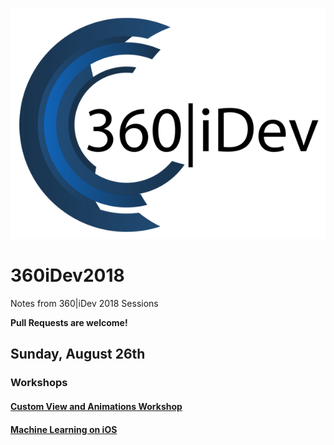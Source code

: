 ![Image](360idev_logo.png)

# 360iDev2018
Notes from 360|iDev 2018 Sessions

**Pull Requests are welcome!**

## Sunday, August 26th
### Workshops
#### [Custom View and Animations Workshop](AnimationWorkshop.MD)
#### [Machine Learning on iOS](MachineLearningWorkshop.MD)

